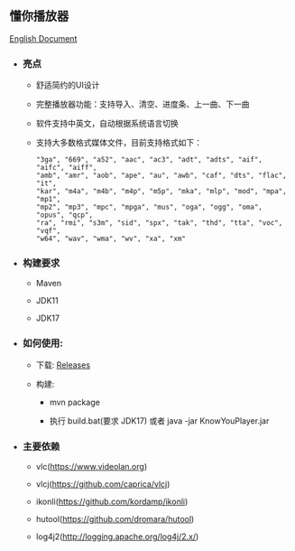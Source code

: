 ## 懂你播放器

[English Document](README.md)

* ### 亮点

    * 舒适简约的UI设计

    * 完整播放器功能：支持导入、清空、进度条、上一曲、下一曲

    * 软件支持中英文，自动根据系统语言切换

    * 支持大多数格式媒体文件，目前支持格式如下：

        ```
        "3ga", "669", "a52", "aac", "ac3", "adt", "adts", "aif", "aifc", "aiff",
        "amb", "amr", "aob", "ape", "au", "awb", "caf", "dts", "flac", "it",
        "kar", "m4a", "m4b", "m4p", "m5p", "mka", "mlp", "mod", "mpa", "mp1",
        "mp2", "mp3", "mpc", "mpga", "mus", "oga", "ogg", "oma", "opus", "qcp",
        "ra", "rmi", "s3m", "sid", "spx", "tak", "thd", "tta", "voc", "vqf",
        "w64", "wav", "wma", "wv", "xa", "xm"
        ```

* ### 构建要求

    * Maven

    * JDK11

    * JDK17

* ### 如何使用:

    * 下载: [Releases](https://github.com/min-li/know-you-player/releases)

    * 构建:

        * mvn package

        * 执行 build.bat(要求 JDK17) 或者 java -jar KnowYouPlayer.jar

* ### 主要依赖

    * vlc(https://www.videolan.org)

    * vlcj(https://github.com/caprica/vlcj)

    * ikonli(https://github.com/kordamp/ikonli)

    * hutool(https://github.com/dromara/hutool)

    * log4j2(http://logging.apache.org/log4j/2.x/)
